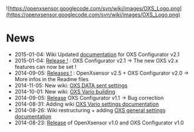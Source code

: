 ![https://openxsensor.googlecode.com/svn/wiki/images/OXS_Logo.png](https://openxsensor.googlecode.com/svn/wiki/images/OXS_Logo.png)


# News #

  * 2015-01-04: Wiki Updated [documentation](OXS_Configuration.md) for OXS Configurator v2.1
  * 2015-01-04: [Release !](OXS_Downloads.md) : OXS Configurator v2.1 -> The new OXS v2.x features can now be set !
  * 2014-09-05: [Releases !](OXS_Downloads.md) : OpenXsensor v2.5 + OXS Configurator v2.0 -> More infos in the Readme files
  * 2014-11-05: New wiki: [OXS DATA sent settings](OXS_Conf_DataSent.md)
  * 2014-10-01: New wiki: [OXS Vario building](OXS_Build_Vario.md)
  * 2014-09-05: [Release](OXS_Downloads.md) OXS Configurator v1.1 -> Bug correction
  * 2014-08-31: Adding wiki [OXS Vario settings documentation](OXS_Conf_Vario.md)
  * 2014-08-26: Wiki restructuring + adding [OXS general settings documentation](OXS_Configuration.md)
  * 2014-08-23: [Release](OXS_Downloads.md) of OpenXsensor v1.0 and OXS Configurator v1.0